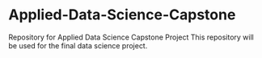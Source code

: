 # Applied-Data-Science-Capstone
Repository for Applied Data Science Capstone Project
This repository will be used for the final data science project. 
